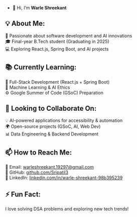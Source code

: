 - 👋 Hi, I’m **Warle Shreekant**  

## 💡 About Me:  
🚀 Passionate about software development and AI innovations  
🎓 Final-year B.Tech student (Graduating in 2025)  
💻 Exploring React.js, Spring Boot, and AI projects  

## 📚 Currently Learning:  
🌱 Full-Stack Development (React.js + Spring Boot)  
🤖 Machine Learning & AI Ethics  
⚙️ Google Summer of Code (GSoC) Preparation  

## 🤝 Looking to Collaborate On:  
💡 AI-powered applications for accessibility & automation  
🌍 Open-source projects (GSoC, AI, Web Dev)  
📊 Data Engineering & Backend Development  

## 📫 How to Reach Me:  
📧 Email: warleshreekant.19297@gmail.com  
🔗 GitHub: [github.com/Sripatil3](https://github.com/Sripatil3)  
💼 LinkedIn: [linkedin.com/in/warle-shreekant-98b395239](https://in.linkedin.com/in/warle-shreekant-98b395239)  

## ⚡ Fun Fact:  
I love solving DSA problems and exploring new tech trends!  
